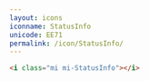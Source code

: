 ```yaml
---
layout: icons
iconname: StatusInfo
unicode: EE71
permalink: /icon/StatusInfo/
---
```


``` html
<i class="mi mi-StatusInfo"></i>
```
